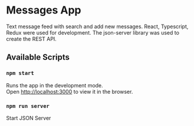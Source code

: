 # Messages App
Text message feed with search and add new messages.
React, Typescript, Redux were used for development.
The json-server library was used to create the REST API.


## Available Scripts

### `npm start`

Runs the app in the development mode.\
Open [http://localhost:3000](http://localhost:3000) to view it in the browser.

### `npm run server`

Start JSON Server
